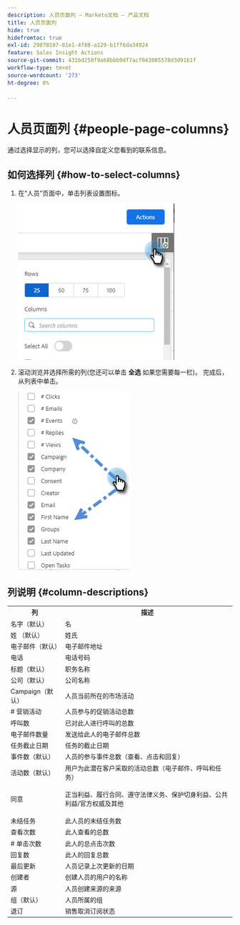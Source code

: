 ```yaml
---
description: 人员页面列 — Marketo文档 — 产品文档
title: 人员页面列
hide: true
hidefromtoc: true
exl-id: 29870197-81e1-4f88-a129-b1ff6da34924
feature: Sales Insight Actions
source-git-commit: 431bd258f9a68bbb9df7acf043085578d3d91b1f
workflow-type: tm+mt
source-wordcount: '273'
ht-degree: 8%

---
```


# 人员页面列 {#people-page-columns}

通过选择显示的列，您可以选择自定义您看到的联系信息。

## 如何选择列 {#how-to-select-columns}

1. 在“人员”页面中，单击列表设置图标。

   ![](assets/people-page-columns-1.png)

1. 滚动浏览并选择所需的列(您还可以单击 **全选** 如果您需要每一栏)。 完成后，从列表中单击。

   ![](assets/people-page-columns-2.png)

## 列说明 {#column-descriptions}

<table> 
 <colgroup> 
  <col> 
  <col> 
 </colgroup> 
 <tbody> 
  <tr> 
   <th>列</th> 
   <th>描述</th> 
  </tr> 
  <tr> 
   <td>名字（默认）</td> 
   <td>名</td> 
  </tr> 
  <tr> 
   <td>姓 （默认）</td> 
   <td>姓氏</td> 
  </tr> 
  <tr> 
   <td colspan="1">电子邮件（默认）</td> 
   <td colspan="1">电子邮件地址</td> 
  </tr> 
  <tr> 
   <td colspan="1">电话</td> 
   <td colspan="1">电话号码</td> 
  </tr> 
  <tr> 
   <td colspan="1">标题（默认）</td> 
   <td colspan="1">职务名称</td> 
  </tr> 
  <tr> 
   <td>公司（默认）</td> 
   <td>公司名称</td> 
  </tr> 
  <tr> 
   <td>Campaign（默认）</td> 
   <td>人员当前所在的市场活动</td> 
  </tr> 
  <tr> 
   <td># 营销活动</td> 
   <td>人员参与的促销活动总数</td> 
  </tr> 
  <tr> 
   <td>呼叫数</td> 
   <td>已对此人进行呼叫的总数</td> 
  </tr> 
  <tr> 
   <td>电子邮件数量</td> 
   <td>发送给此人的电子邮件总数</td> 
  </tr> 
  <tr> 
   <td>任务截止日期</td> 
   <td>任务的截止日期</td> 
  </tr> 
  <tr> 
   <td>事件数（默认）</td> 
   <td>人员的参与事件总数（查看、点击和回复）</td> 
  </tr> 
  <tr> 
   <td>活动数（默认）</td> 
   <td>用户为此潜在客户采取的活动总数（电子邮件、呼叫和任务）</td> 
  </tr> 
  <tr> 
   <td>同意</td> 
   <td><p>正当利益、履行合同、遵守法律义务、保护切身利益、公共利益/官方权威及其他</p></td> 
  </tr> 
  <tr> 
   <td>未结任务</td> 
   <td>此人员的未结任务数</td> 
  </tr> 
  <tr> 
   <td>查看次数</td> 
   <td>此人查看的总数</td> 
  </tr> 
  <tr> 
   <td># 单击次数</td> 
   <td>此人的总点击次数</td> 
  </tr> 
  <tr> 
   <td>回复数</td> 
   <td>此人的回复总数</td> 
  </tr> 
  <tr> 
   <td>最后更新</td> 
   <td>人员记录上次更新的日期</td> 
  </tr> 
  <tr> 
   <td>创建者</td> 
   <td>创建人员的用户的名称</td> 
  </tr> 
  <tr> 
   <td>源</td> 
   <td>人员创建来源的来源</td> 
  </tr> 
  <tr> 
   <td>组（默认）</td> 
   <td>人员所属的组</td> 
  </tr> 
  <tr> 
   <td colspan="1">退订</td> 
   <td colspan="1">销售取消订阅状态</td> 
  </tr> 
 </tbody> 
</table>
